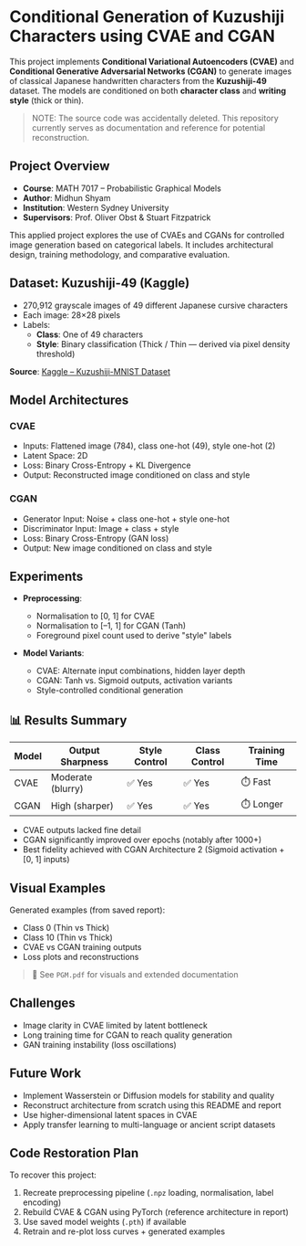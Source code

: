 # Conditional Generation of Kuzushiji Characters using CVAE and CGAN

This project implements **Conditional Variational Autoencoders (CVAE)** and **Conditional Generative Adversarial Networks (CGAN)** to generate images of classical Japanese handwritten characters from the **Kuzushiji-49** dataset. The models are conditioned on both **character class** and **writing style** (thick or thin).

> NOTE: The source code was accidentally deleted. This repository currently serves as documentation and reference for potential reconstruction.

## Project Overview

- **Course**: MATH 7017 – Probabilistic Graphical Models  
- **Author**: Midhun Shyam  
- **Institution**: Western Sydney University  
- **Supervisors**: Prof. Oliver Obst & Stuart Fitzpatrick

This applied project explores the use of CVAEs and CGANs for controlled image generation based on categorical labels. It includes architectural design, training methodology, and comparative evaluation.


## Dataset: Kuzushiji-49 (Kaggle)

- 270,912 grayscale images of 49 different Japanese cursive characters  
- Each image: 28×28 pixels  
- Labels:
  - **Class**: One of 49 characters
  - **Style**: Binary classification (Thick / Thin — derived via pixel density threshold)

**Source**: [Kaggle – Kuzushiji-MNIST Dataset]([https://www.kaggle.com/datasets/rois-codh/kuzushiji](https://www.kaggle.com/datasets/anokas/kuzushiji))



##  Model Architectures

### CVAE

- Inputs: Flattened image (784), class one-hot (49), style one-hot (2)
- Latent Space: 2D
- Loss: Binary Cross-Entropy + KL Divergence
- Output: Reconstructed image conditioned on class and style

### CGAN

- Generator Input: Noise + class one-hot + style one-hot  
- Discriminator Input: Image + class + style  
- Loss: Binary Cross-Entropy (GAN loss)  
- Output: New image conditioned on class and style



## Experiments

- **Preprocessing**:
  - Normalisation to [0, 1] for CVAE
  - Normalisation to [–1, 1] for CGAN (Tanh)
  - Foreground pixel count used to derive "style" labels

- **Model Variants**:
  - CVAE: Alternate input combinations, hidden layer depth
  - CGAN: Tanh vs. Sigmoid outputs, activation variants
  - Style-controlled conditional generation

## 📊 Results Summary

| Model | Output Sharpness | Style Control | Class Control | Training Time |
|-------|------------------|---------------|----------------|----------------|
| CVAE  | Moderate (blurry) | ✅ Yes        | ✅ Yes         | ⏱️ Fast        |
| CGAN  | High (sharper)   | ✅ Yes        | ✅ Yes         | ⏱️ Longer      |

- CVAE outputs lacked fine detail
- CGAN significantly improved over epochs (notably after 1000+)
- Best fidelity achieved with CGAN Architecture 2 (Sigmoid activation + [0, 1] inputs)


## Visual Examples

Generated examples (from saved report):

- Class 0 (Thin vs Thick)
- Class 10 (Thin vs Thick)
- CVAE vs CGAN training outputs
- Loss plots and reconstructions

> 📄 See `PGM.pdf` for visuals and extended documentation


## Challenges

- Image clarity in CVAE limited by latent bottleneck  
- Long training time for CGAN to reach quality generation  
- GAN training instability (loss oscillations)  


## Future Work

- Implement Wasserstein or Diffusion models for stability and quality  
- Reconstruct architecture from scratch using this README and report  
- Use higher-dimensional latent spaces in CVAE  
- Apply transfer learning to multi-language or ancient script datasets  


## Code Restoration Plan

To recover this project:

1. Recreate preprocessing pipeline (`.npz` loading, normalisation, label encoding)
2. Rebuild CVAE & CGAN using PyTorch (reference architecture in report)
3. Use saved model weights (`.pth`) if available
4. Retrain and re-plot loss curves + generated examples
